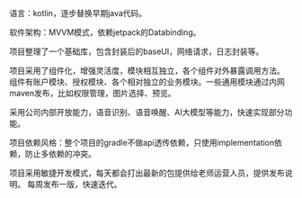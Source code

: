 语言：kotlin，逐步替换早期java代码。

软件架构：MVVM模式，依赖jetpack的Databinding。

项目整理了一个基础库，包含封装后的baseUI，网络请求，日志封装等。

项目采用了组件化，增强灵活度，模块相互独立，各个组件对外暴露调用方法。
组件有账户模块、授权模块、各个相对独立的业务模块。一些通用模块通过内网maven发布，比如权限管理，图片选择、预览。

采用公司内部开放能力，语音识别、语音唤醒、AI大模型等能力，快速实现部分功能。

项目依赖风格：整个项目的gradle不做api透传依赖，只使用implementation依赖，防止多依赖的冲突。

项目采用敏捷开发模式，每天都会打出最新的包提供给老师运营人员，提供发布说明。
每周发布一版，快速迭代。